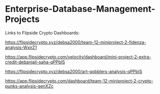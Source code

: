 # Enterprise-Database-Management-Projects

Links to Flipside Crypto Dashboards:

https://flipsidecrypto.xyz/debsa2000/team-12-miniproject-2-fidenza-analysis-WxirZ1

https://app.flipsidecrypto.com/velocity/dashboard/mini-project-2-extra-credit-debanjali-saha-qPPbIS

https://flipsidecrypto.xyz/debsa2000/art-gobblers-analysis-qPPbIS

https://app.flipsidecrypto.com/dashboard/team-12-miniproject-2-crypto-punks-analysis-genXZc
